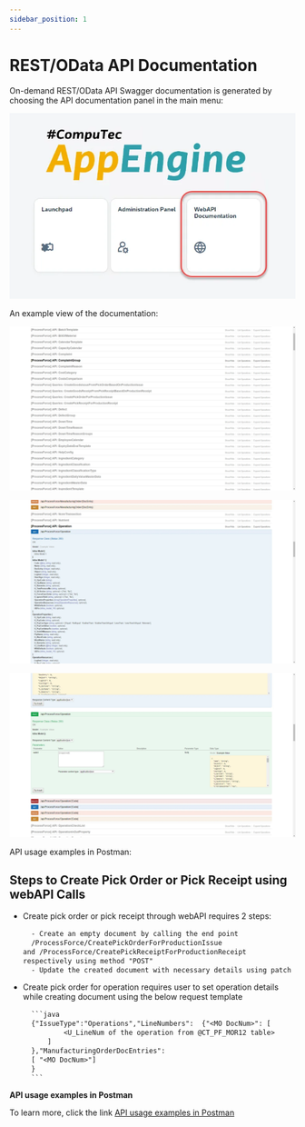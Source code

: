 ```yaml
---
sidebar_position: 1
---
```


# REST/OData API Documentation

On-demand REST/OData API Swagger documentation is generated by choosing the API documentation panel in the main menu:

![Main Menu](./media/rest-odata-api-documentation/app-engine-main-menu.webp)

An example view of the documentation:

![API](./media/rest-odata-api-documentation/processforce-api.webp)

![API](./media/rest-odata-api-documentation/processforce-api-2.webp)

![API](./media/rest-odata-api-documentation/processforce-api-3.webp)

API usage examples in Postman:

<!-- TODO: Link -->

## Steps to Create Pick Order or Pick Receipt using webAPI Calls

- Create pick order or pick receipt through webAPI requires 2 steps:

        - Create an empty document by calling the end point
        /ProcessForce/CreatePickOrderForProductionIssue and /ProcessForce/CreatePickReceiptForProductionReceipt respectively using method "POST"
        - Update the created document with necessary details using patch

- Create pick order for operation requires user to set operation details while creating document using the below request template

        ```java
        {"IssueType":"Operations","LineNumbers":  {"<MO DocNum>": [
                <U_LineNum of the operation from @CT_PF_MOR12 table>
            ]
        },"ManufacturingOrderDocEntries":
        [ "<MO DocNum>"]
        }
        ```

**API usage examples in Postman**

To learn more, click the link [API usage examples in Postman](https://github.com/CompuTec/appengine-examples/tree/main/postman)